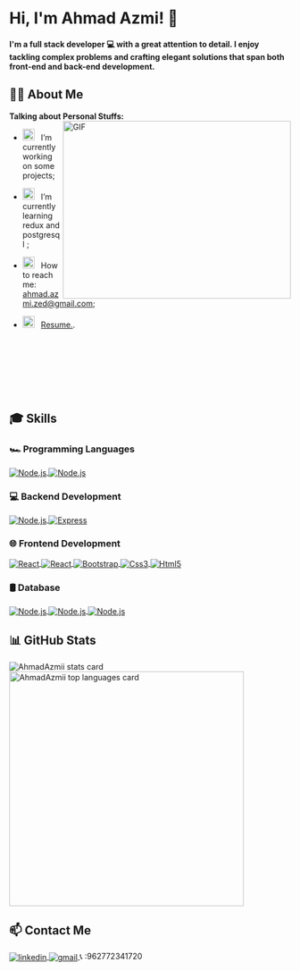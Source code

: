 # Hi, I'm Ahmad Azmi! 👋

#### I'm a full stack developer 💻 with a great attention to detail. I enjoy tackling complex problems and crafting elegant solutions that span both front-end and back-end development.

## 👨‍💻 About Me

**Talking about Personal Stuffs:**
<img align="right" alt="GIF" src="https://github.com/Gapur/Gapur/blob/main/assets/coding.gif?raw=true" width="408" height="318" />

- <img src="https://github.com/Gapur/Gapur/blob/main/assets/developer.gif?raw=true" width="21" />&nbsp;&nbsp; I’m currently working on some projects;
- <img src="https://github.com/Gapur/Gapur/blob/main/assets/lightning.gif?raw=true" width="21" />&nbsp;&nbsp; I’m currently learning redux and postgresql ;

- <img src="https://github.com/Gapur/Gapur/blob/main/assets/letterbox.gif?raw=true" width="21" />&nbsp;&nbsp; How to reach me: ahmad.azmi.zed@gmail.com;
- <img src="https://github.com/Gapur/Gapur/blob/main/assets/doc.gif?raw=true" width="21" />&nbsp;&nbsp; <a href="https://drive.google.com/file/d/14qyFlU-2agLRCGisaXyuuyc9sjCCMPui/view?usp=drive_link"> Resume.</a>.

<br><br><br><br><br><br>

## 🎓 Skills

### 🏎️ Programming Languages

<a href="https://www.javascript.com" target="blank">
<img align="center" src="https://img.shields.io/badge/JavaScript-323330?style=for-the-badge&logo=javascript&logoColor=F7DF1E" alt="Node.js" />
</a>
<a href="https://www.php.net/" target="blank">
<img align="center" src="https://img.shields.io/badge/PHP-777BB4?style=for-the-badge&logo=php&logoColor=white" alt="Node.js" />
</a>

### 💻 Backend Development

<a href="https://nodejs.org" target="blank">
<img align="center" src="https://img.shields.io/badge/Node%20js-339933?style=for-the-badge&logo=nodedotjs&logoColor=white" alt="Node.js" />
</a>
<a href="https://expressjs.com" target="blank">
<img align="center" src="https://img.shields.io/badge/Express%20js-000000?style=for-the-badge&logo=express&logoColor=white" alt="Express" />
</a>

### 🌐 Frontend Development

<a href="https://redux.js.org/" target="blank">
<img align="center" src="https://img.shields.io/badge/Redux-593D88?style=for-the-badge&logo=redux&logoColor=white" alt="React"/> 
</a>
<a href="https://reactjs.org/" target="blank">
<img align="center" src="https://img.shields.io/badge/React-20232A?style=for-the-badge&logo=react&logoColor=61DAFB" alt="React"/> 
</a>
<a href="https://getbootstrap.com" target="blank">
<img align="center" src="https://img.shields.io/badge/Bootstrap-563D7C?style=for-the-badge&logo=bootstrap&logoColor=white" alt="Bootstrap" />
</a>
<a href="https://www.w3schools.com/css/" target="blank">
<img align="center" src="https://img.shields.io/badge/CSS3-1572B6?style=for-the-badge&logo=css3&logoColor=white" alt="Css3"  />
</a>
<a href="https://www.w3.org/html/" target="blank">
<img align="center" src="https://img.shields.io/badge/HTML5-E34F26?style=for-the-badge&logo=html5&logoColor=white" alt="Html5" />
</a>

### 🛢️ Database

<a href="https://www.mongodb.com/" target="blank">
<img align="center" src="https://img.shields.io/badge/MongoDB-4EA94B?style=for-the-badge&logo=mongodb&logoColor=white" alt="Node.js" />
</a>
<a href="https://www.mysql.com/" target="blank">
<img align="center" src="https://img.shields.io/badge/MySQL-005C84?style=for-the-badge&logo=mysql&logoColor=white" alt="Node.js" />
</a>
<a href="https://www.postgresql.org/" target="blank">
<img align="center" src="https://img.shields.io/badge/PostgreSQL-316192?style=for-the-badge&logo=postgresql&logoColor=white" alt="Node.js" />
</a>

## 📊 GitHub Stats

<div align="left">
  <img align="center" src="https://github-readme-stats.vercel.app/api?username=AhmadAzmii&show_icons=true&theme=default&title_color=ffffff&text_color=ffffff&bg_color=000000&hide_border=true" alt="AhmadAzmii stats card" />
  <img align="center" src="https://github-readme-stats.vercel.app/api/top-langs/?username=AhmadAzmii&layout=compact&theme=default&title_color=ffffff&text_color=ffffff&bg_color=000000&hide_border=true" alt="AhmadAzmii top languages card" width="420" />
</div><p>

## 📫 Contact Me

<a href="https://www.linkedin.com/in/ahmad-azmi1/" target="blank">
<img align="center" src="https://img.shields.io/badge/LinkedIn-0077B5?style=for-the-badge&logo=linkedin&logoColor=white" alt="linkedin" />
</a>
<a href="mailto:ahmad.azmi.zed@gmail.com" target="blank">
<img align="center" src="https://img.shields.io/badge/Gmail-D14836?style=for-the-badge&logo=gmail&logoColor=white" alt="gmail" />
</a>
<a>📞 :962772341720</a>
